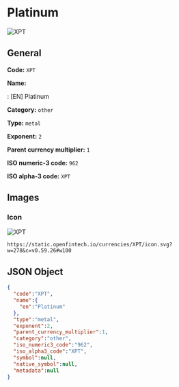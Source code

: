 
# Platinum 
![XPT](https://static.openfintech.io/currencies/XPT/icon.svg?w=278&c=v0.59.26#w100)  

## General 
 
**Code:** `XPT` 
 
**Name:** 
 
:	[EN] Platinum 
 
**Category:** `other` 
 
**Type:** `metal` 
 
**Exponent:** `2` 
 
**Parent currency multiplier:** `1` 
 
**ISO numeric-3 code:** `962` 
 
**ISO alpha-3 code:** `XPT` 
 

## Images 

### Icon 
 
![XPT](https://static.openfintech.io/currencies/XPT/icon.svg?w=278&c=v0.59.26#w100)  

```
https://static.openfintech.io/currencies/XPT/icon.svg?w=278&c=v0.59.26#w100
```  

## JSON Object 

```json
{
  "code":"XPT",
  "name":{
    "en":"Platinum"
  },
  "type":"metal",
  "exponent":2,
  "parent_currency_multiplier":1,
  "category":"other",
  "iso_numeric3_code":"962",
  "iso_alpha3_code":"XPT",
  "symbol":null,
  "native_symbol":null,
  "metadata":null
}
```  
